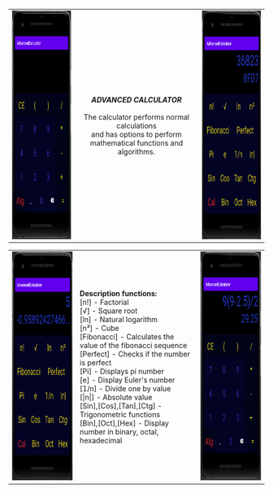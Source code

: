 <center>
<table><tr><td>
<img src="https://github.com/Biniobiniasty/AdvancedCalculator/blob/master/Screenshoot/1.png" height="450" width="300"/>
  </td><td style="text-align: center">
  <b><i>ADVANCED CALCULATOR</i></b><br /><br />
  The calculator performs normal calculations<br /> and has options to perform mathematical functions and algorithms.
  </td><td>
      <img src="https://github.com/Biniobiniasty/AdvancedCalculator/blob/master/Screenshoot/3.png" height="450" width="300"/>
  </td></tr>
  </table>

  
  
  <table><tr><td>
    <img src="https://github.com/Biniobiniasty/AdvancedCalculator/blob/master/Screenshoot/4.png" height="450" width="300"/>
    </td><td>
    <b>Description functions:</b><br />
    [n!] - Factorial <br />
    [√] - Square root<br />
    [ln] - Natural logarithm<br />
    [n³] - Cube<br />
    [Fibonacci] - Calculates the value of the fibonacci sequence<br />
    [Perfect] - Checks if the number is perfect<br />
    [Pi] - Displays pi number<br />
    [e] - Display Euler's number<br />
    [1/n] - Divide one by value<br />
    [|n|] - Absolute value<br />
    [Sin],[Cos],[Tan],[Ctg] - Trigonometric functions<br />
    [Bin],[Oct],[Hex] - Display number in binary, octal, hexadecimal<br />
    </td><td>
    <img src="https://github.com/Biniobiniasty/AdvancedCalculator/blob/master/Screenshoot/2.png" height="450" width="300"/>
    </td></tr>
  </table>
  
</center>

